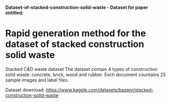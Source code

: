 **Dataset-of-stacked-construction-solid-waste - Dataset for paper entitled:**
# Rapid generation method for the dataset of stacked construction solid waste

Stacked C&amp;D waste dataset
The dataset contain 4 types of construction solid waste: concrete, brick, wood and rubber.
Each document countains 25 sample images and label files.

Dataset download:
  https://www.kaggle.com/datasets/bazenr/stacked-construction-solid-waste
